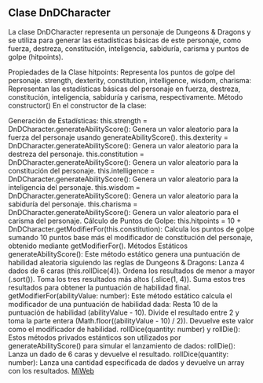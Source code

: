 ## Clase DnDCharacter
La clase DnDCharacter representa un personaje de Dungeons & Dragons y se utiliza para generar las estadísticas básicas de este personaje, como fuerza, destreza, constitución, inteligencia, sabiduría, carisma y puntos de golpe (hitpoints).

Propiedades de la Clase
hitpoints: Representa los puntos de golpe del personaje.
strength, dexterity, constitution, intelligence, wisdom, charisma: Representan las estadísticas básicas del personaje en fuerza, destreza, constitución, inteligencia, sabiduría y carisma, respectivamente.
Método constructor()
En el constructor de la clase:

Generación de Estadísticas:
this.strength = DnDCharacter.generateAbilityScore(): Genera un valor aleatorio para la fuerza del personaje usando generateAbilityScore().
this.dexterity = DnDCharacter.generateAbilityScore(): Genera un valor aleatorio para la destreza del personaje.
this.constitution = DnDCharacter.generateAbilityScore(): Genera un valor aleatorio para la constitución del personaje.
this.intelligence = DnDCharacter.generateAbilityScore(): Genera un valor aleatorio para la inteligencia del personaje.
this.wisdom = DnDCharacter.generateAbilityScore(): Genera un valor aleatorio para la sabiduría del personaje.
this.charisma = DnDCharacter.generateAbilityScore(): Genera un valor aleatorio para el carisma del personaje.
Cálculo de Puntos de Golpe:
this.hitpoints = 10 + DnDCharacter.getModifierFor(this.constitution): Calcula los puntos de golpe sumando 10 puntos base más el modificador de constitución del personaje, obtenido mediante getModifierFor().
Métodos Estáticos
generateAbilityScore():
Este método estático genera una puntuación de habilidad aleatoria siguiendo las reglas de Dungeons & Dragons:
Lanza 4 dados de 6 caras (this.rollDice(4)).
Ordena los resultados de menor a mayor (.sort()).
Toma los tres resultados más altos (.slice(1, 4)).
Suma estos tres resultados para obtener la puntuación de habilidad final.
getModifierFor(abilityValue: number):
Este método estático calcula el modificador de una puntuación de habilidad dada:
Resta 10 de la puntuación de habilidad (abilityValue - 10).
Divide el resultado entre 2 y toma la parte entera (Math.floor((abilityValue - 10) / 2)).
Devuelve este valor como el modificador de habilidad.
rollDice(quantity: number) y rollDie():
Estos métodos privados estánticos son utilizados por generateAbilityScore() para simular el lanzamiento de dados:
rollDie(): Lanza un dado de 6 caras y devuelve el resultado.
rollDice(quantity: number): Lanza una cantidad especificada de dados y devuelve un array con los resultados.
[MiWeb](https://youtu.be/vjqHDaKDbxM)